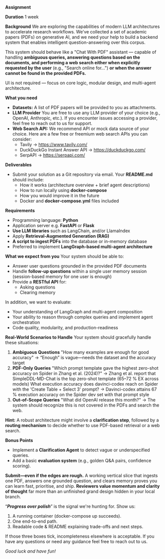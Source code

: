 **Assignment**

**Duration**
1 week

**Background**
We are exploring the capabilities of modern LLM architectures to accelerate research workflows. We've collected a set of academic papers (PDFs) on generative AI, and we need your help to build a backend system that enables intelligent question-answering over this corpus.

This system should behave like a "Chat With PDF" assistant — capable of handling **ambiguous queries, answering questions based on the documents, and performing a web search either when explicitly requested by the user** (e.g., "Search online for...") **or when the answer cannot be found in the provided PDFs.**

UI is not required — focus on core logic, modular design, and multi-agent architecture.

**What you need**
*   **Datasets:** A list of PDF papers will be provided to you as attachments.
*   **LLM Provider**
    You are free to use any LLM provider of your choice (e.g., OpenAI, Anthropic, etc.). If you encounter issues accessing a provider, feel free to reach out to us for support.
*   **Web Search API:** We recommend API or mock data source of your choice.
    Here are a few free or freemium web search APIs you can consider:
    *   Tavily → https://www.tavily.com/
    *   DuckDuckGo Instant Answer API → https://duckduckgo.com/
    *   SerpAPI → https://serpapi.com/

**Deliverables**
*   Submit your solution as a Git repository via email. Your **README.md** should include:
    *   How it works (architecture overview + brief agent descriptions)
    *   How to run locally using **docker-compose**
    *   How you would improve it in the future
    *   Docker and **docker-compose.yml** files included

**Requirements**
*   Programming language: **Python**
*   Application server e.g. **FastAPI** or **Flask**
*   **Use LLM libraries** such as LangChain, and/or LlamaIndex
*   Apply **Retrieval-Augmented Generation (RAG)**
*   **A script to ingest PDFs** into the database or in-memory database
*   Preferred to implement **LangGraph-based multi-agent architecture**

**What we expect from you**
Your system should be able to:
*   Answer user questions grounded in the provided PDF documents
*   Handle **follow-up questions** within a single user memory session (session-based memory for one user is enough)
*   Provide a **RESTful API** for:
    *   Asking questions
    *   Clearing memory

In addition, we want to evaluate:
*   Your understanding of LangGraph and multi-agent composition
*   Your ability to reason through complex queries and implement agent orchestration
*   Code quality, modularity, and production-readiness

**Real-World Scenarios to Handle**
Your system should gracefully handle these situations:
1.  **Ambiguous Questions**
    "How many examples are enough for good accuracy"
    → “Enough” is vague—needs the dataset and the accuracy target
2.  **PDF-Only Queries**
    "Which prompt template gave the highest zero-shot accuracy on Spider in Zhang et al. (2024)?"
    → Zhang et al. report that SimpleDDL-MD-Chat is the top zero-shot template (65–72 % EX across models)
    What execution accuracy does davinci-codex reach on Spider with the 'Create Table + Select 3' prompt?
    → Davinci-codex attains 67 % execution accuracy on the Spider dev set with that prompt style
3.  **Out-of-Scope Queries**
    "What did OpenAI release this month?"
    → The system should recognize this is not covered in the PDFs and search the web.

**Hint:** A robust architecture might involve a **clarification step**, followed by a **routing mechanism** to decide whether to use PDF-based retrieval or a web search.

**Bonus Points**
*   Implement a **Clarification Agent** to detect vague or underspecified queries.
*   Add a basic **evaluation system** (e.g., golden Q&A pairs, confidence scoring).

**Submit—even if the edges are rough.**
A working vertical slice that ingests one PDF, answers one grounded question, and clears memory proves you can learn fast, prioritise, and ship. **Reviewers value momentum and clarity of thought** far more than an unfinished grand design hidden in your local branch.

“***Progress over polish***” is the signal we're hunting for. Show us:
1.  A running container (docker-compose up succeeds).
2.  One end-to-end path.
3.  Readable code & README explaining trade-offs and next steps.

If those three boxes tick, incompleteness elsewhere is acceptable. If you have any questions or need any guidance feel free to reach out to us.

*Good luck and have fun!*